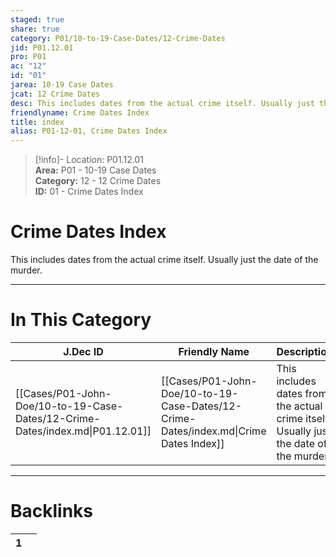 ```yaml
---  
staged: true  
share: true  
category: P01/10-to-19-Case-Dates/12-Crime-Dates  
jid: P01.12.01  
pro: P01  
ac: "12"  
id: "01"  
jarea: 10-19 Case Dates  
jcat: 12 Crime Dates  
desc: This includes dates from the actual crime itself. Usually just the date of the murder.  
friendlyname: Crime Dates Index  
title: index  
alias: P01-12-01, Crime Dates Index  
---  
```

  
>[!info]- Location: P01.12.01  
>**Area:** P01 - 10-19 Case Dates  
>**Category:** 12 - 12 Crime Dates  
>**ID:** 01 - Crime Dates Index  
  
# Crime Dates Index  
  
This includes dates from the actual crime itself. Usually just the date of the murder.  
  
  
  
---  
# In This Category  
  
| J.Dec ID                                                                      | Friendly Name                                                                         | Description                                                                            |  
| ----------------------------------------------------------------------------- | ------------------------------------------------------------------------------------- | -------------------------------------------------------------------------------------- |  
| [[Cases/P01-John-Doe/10-to-19-Case-Dates/12-Crime-Dates/index.md\|P01.12.01]] | [[Cases/P01-John-Doe/10-to-19-Case-Dates/12-Crime-Dates/index.md\|Crime Dates Index]] | This includes dates from the actual crime itself. Usually just the date of the murder. |  
  
  
---  
# Backlinks  
<div><table class="dataview table-view-table"><thead class="table-view-thead"><tr class="table-view-tr-header"><th class="table-view-th"><span></span><span class="dataview small-text">1</span></th><th class="table-view-th"><span></span></th></tr></thead><tbody class="table-view-tbody"></tbody></table></div>